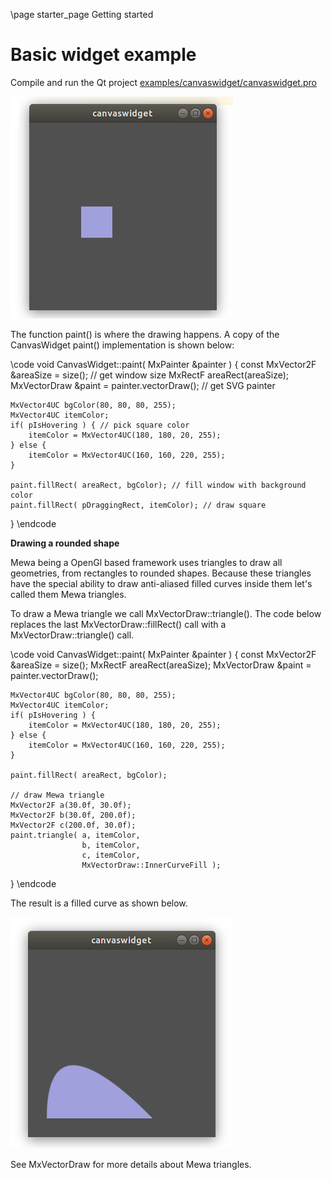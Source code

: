 \page starter_page Getting started

# Basic widget example

Compile and run the Qt project [examples/canvaswidget/canvaswidget.pro](examples/canvaswidget/canvaswidget.pro)

![CanvasWidget example](doc/images/canvasExample.png)

The function paint() is where the drawing happens. A copy of the CanvasWidget paint() implementation is shown below:

\code
void CanvasWidget::paint( MxPainter &painter )
{
    const MxVector2F &areaSize = size(); // get window size
    MxRectF areaRect(areaSize);
    MxVectorDraw &paint = painter.vectorDraw(); // get SVG painter

    MxVector4UC bgColor(80, 80, 80, 255);
    MxVector4UC itemColor;
    if( pIsHovering ) { // pick square color
        itemColor = MxVector4UC(180, 180, 20, 255);
    } else {
        itemColor = MxVector4UC(160, 160, 220, 255);
    }

    paint.fillRect( areaRect, bgColor); // fill window with background color
    paint.fillRect( pDraggingRect, itemColor); // draw square
}
\endcode

**Drawing a rounded shape**

Mewa being a OpenGl based framework uses triangles to draw all geometries, from rectangles to rounded shapes.
Because these triangles have the special ability to draw anti-aliased filled curves inside them 
let's called them Mewa triangles.

To draw a Mewa triangle we call MxVectorDraw::triangle(). The code below replaces
the last MxVectorDraw::fillRect() call with a MxVectorDraw::triangle() call.

\code
void CanvasWidget::paint( MxPainter &painter )
{
    const MxVector2F &areaSize = size();
    MxRectF areaRect(areaSize);
    MxVectorDraw &paint = painter.vectorDraw();

    MxVector4UC bgColor(80, 80, 80, 255);
    MxVector4UC itemColor;
    if( pIsHovering ) {
        itemColor = MxVector4UC(180, 180, 20, 255);
    } else {
        itemColor = MxVector4UC(160, 160, 220, 255);
    }

    paint.fillRect( areaRect, bgColor);

    // draw Mewa triangle
    MxVector2F a(30.0f, 30.0f);
    MxVector2F b(30.0f, 200.0f);
    MxVector2F c(200.0f, 30.0f);
    paint.triangle( a, itemColor,
                    b, itemColor,
                    c, itemColor,
                    MxVectorDraw::InnerCurveFill );
}
\endcode

The result is a filled curve as shown below.

![Mewa triangle](doc/images/canvasExample-triangle.png)

See MxVectorDraw for more details about Mewa triangles.

